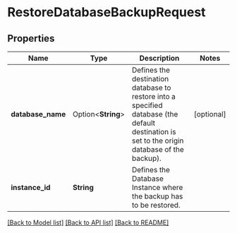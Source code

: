 # RestoreDatabaseBackupRequest

## Properties

Name | Type | Description | Notes
------------ | ------------- | ------------- | -------------
**database_name** | Option<**String**> | Defines the destination database to restore into a specified database (the default destination is set to the origin database of the backup). | [optional]
**instance_id** | **String** | Defines the Database Instance where the backup has to be restored. | 

[[Back to Model list]](../README.md#documentation-for-models) [[Back to API list]](../README.md#documentation-for-api-endpoints) [[Back to README]](../README.md)


